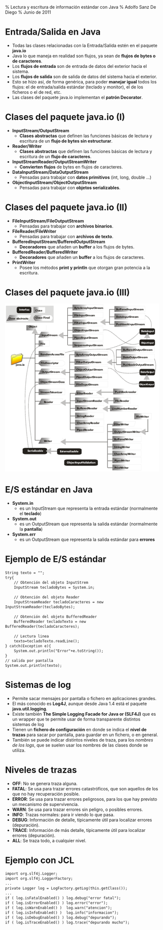 % Lectura y escritura de información estándar con Java
% Adolfo Sanz De Diego
% Junio de 2011

# Entrada/Salida en Java

- Todas las clases relacionadas con la Entrada/Salida estén en el paquete **java.io**
- Java lo que maneja en realidad son flujos, ya sean de **flujos de bytes o de caracteres**.
- Los **flujos de entrada** son de entrada de datos del exterior hacia el sistema.
- Los **flujos de salida** son de salida de datos del sistema hacia el exterior.
- Esto se hizo así, de forma genérica, para poder **manejar igual** todos los flujos:
el de entrada/salida estándar (teclado y monitor), el de los ficheros o el de red, etc.
- Las clases del paquete java.io implementan el **patrón Decorator**.

# Clases del paquete java.io (I)

- **InputStream/OutputStream**
    - **Clases abstractas** que definen las funciones básicas de lectura y escritura
    de un **flujo de bytes sin estructurar**.
- **Reader/Writer**
    - **Clases abstractas** que definen las funciones básicas de lectura y escritura
    de un **flujo de caracteres**.
- **InputStreamReader/OutputStreamWriter**
    - **Convierten flujos** de bytes en flujos de caracteres.
- **DataInputStream/DataOutputStream**
    - Pensadas para trabajar con **datos primitivos** (int, long, double ...)
- **ObjectInputStream/ObjectOutputStream**
    - Pensadas para trabajar con **objetos serializables**.

# Clases del paquete java.io (II)

- **FileInputStream/FileOutputStream**
    - Pensadas para trabajar con **archivos binarios**.
- **FileReader/FileWriter**
    - Pensadas para trabajar con **archivos de texto**.
- **BufferedInputStream/BufferedOutputStream**
    - **Decoradores** que añaden un **buffer** a los flujos de bytes.
- **BufferedReader/BufferedWriter**
    - **Decoradores** que añaden un **buffer** a los flujos de caracteres.
- **PrintWriter**
    - Posee los métodos **print y println** que otorgan gran potencia a la escritura.

# Clases del paquete java.io (III)

![](../img/java-io.png)

# E/S estándar en Java

- **System.in**
    - es un InputStream que representa la entrada estándar (normalmente el **teclado**) 
- **System.out**
    - es un OutputStream que representa la salida estándar (normalmente la **pantalla**) 
- **System.err**
    - es un OutputStream que representa la salida estándar para **errores**

# Ejemplo de E/S estándar

~~~~~~~~~~~~~~~~~~~~~~~~~~~~~~~~~~~~~~~~~~~~~~~~~~~~~~~~~~~~~~~~~~~~~~~~~~~~~~~~
String texto = "";
try{
    // Obtención del objeto InputStrem
    InputStream tecladoBytes = System.in;
    
    // Obtención del objeto Reader
    InputStreamReader tecladoCaracteres = new InputStreamReader(tecladoBytes);
    
    // Obtención del objeto BufferedReader
    BufferedReader tecladoTexto = new BufferedReader(tecladoCaracteres);
    
    // Lectura linea
    texto=tecladoTexto.readLine();
} catch(Exception e){
    System.out.println("Error"+e.toString());
}
// salida por pantalla
System.out.println(texto);
~~~~~~~~~~~~~~~~~~~~~~~~~~~~~~~~~~~~~~~~~~~~~~~~~~~~~~~~~~~~~~~~~~~~~~~~~~~~~~~~

# Sistemas de log

- Permite sacar mensajes por pantalla o fichero en aplicaciones grandes.
- El más conocido es **Log4J**, aunque desde Java 1.4 está el paquete **java.util.logging**.
- Existe también **The Simple Logging Facade for Java or (SLF4J)** que es un 
wrapper que te permite usar de forma transparente distintos sistemas de log
- Tienen un **fichero de configuración** en donde se indica el **nivel de trazas** 
para sacar por pantalla, para guardar en un fichero, o en general.
- También se puede indicar distintos niveles de traza, para los *nombres de los logs*,
que se suelen usar los nombres de las clases donde se utiliza.

# Niveles de trazas

- **OFF**: No se genera traza alguna.
- **FATAL**: Se usa para trazar errores catastróficos,
que son aquellos de los que no hay recuperación posible.
- **ERROR**: Se usa para trazar errores peligrosos,
para los que hay previsto un mecanismo de supervivencia.
- **WARN**: Se usa para trazar errores sin peligro,
o posibles errores.
- **INFO**: Trazas normales: para ir viendo lo que pasa.
- **DEBUG**: Información de detalle,
típicamente útil para localizar errores (depuración).
- **TRACE**: Información de más detalle,
 típicamente útil para localizar errores (depuración).
- **ALL**: Se traza todo, a cualquier nivel. 

# Ejemplo con JCL

~~~~~~~~~~~~~~~~~~~~~~~~~~~~~~~~~~~~~~~~~~~~~~~~~~~~~~~~~~~~~~~~~~~~~~~~~~~~~~~~
import org.slf4j.Logger;
import org.slf4j.LoggerFactory;
...
private Logger log = LogFactory.getLog(this.getClass()); 
...
if ( log.isFatalEnabled() ) log.debug("error fatal");
if ( log.isErrorEnabled() ) log.error("error");
if ( log.isWarnEnabled() )  log.warn("atencion");
if ( log.isInfoEnabled() )  log.info("informacion");
if ( log.isDebugEnabled() ) log.debug("depurando");
if ( log.isTraceEnabled() ) log.trace("depurando mucho");
~~~~~~~~~~~~~~~~~~~~~~~~~~~~~~~~~~~~~~~~~~~~~~~~~~~~~~~~~~~~~~~~~~~~~~~~~~~~~~~~
